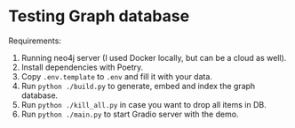 # Testing Graph database

Requirements:
1. Running neo4j server (I used Docker locally, but can be a cloud as well).
2. Install dependencies with Poetry.
3. Copy `.env.template` to `.env` and fill it with your data.
4. Run `python ./build.py` to generate, embed and index the graph database.
5. Run `python ./kill_all.py` in case you want to drop all items in DB.
6. Run `python ./main.py` to start Gradio server with the demo.
